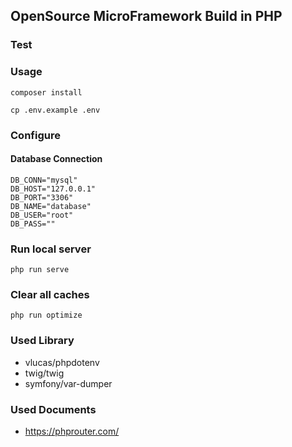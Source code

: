 ## OpenSource MicroFramework Build in PHP

### Test

### Usage
```shell
composer install
```
```shell
cp .env.example .env
```

### Configure
#### Database Connection
```dotenv
DB_CONN="mysql"
DB_HOST="127.0.0.1"
DB_PORT="3306"
DB_NAME="database"
DB_USER="root"
DB_PASS=""
```

### Run local server
```shell
php run serve
```

### Clear all caches
```shell
php run optimize
```

### Used Library
- vlucas/phpdotenv
- twig/twig
- symfony/var-dumper

### Used Documents
- https://phprouter.com/
